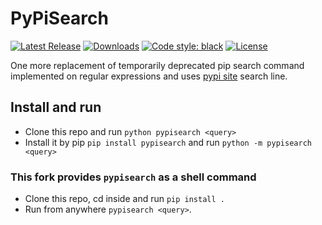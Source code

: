 # PyPiSearch
[![Latest Release](https://img.shields.io/github/v/release/shidenko97/pypisearch)](https://github.com/shidenko97/pypisearch/releases/latest)
[![Downloads](https://pepy.tech/badge/pypisearch)](https://pepy.tech/project/pypisearch)
[![Code style: black](https://img.shields.io/badge/code%20style-black-000000.svg)](https://github.com/psf/black)
[![License](https://img.shields.io/github/license/shidenko97/pypisearch)](https://github.com/shidenko97/pypisearch/blob/master/LICENSE)

One more replacement of temporarily deprecated pip search command implemented on regular expressions and uses [pypi site](https://pypi.org/) search line.

## Install and run
- Clone this repo and run `python pypisearch <query>`
- Install it by pip `pip install pypisearch` and run `python -m pypisearch <query>`

### This fork provides `pypisearch` as a shell command

- Clone this repo, cd inside and run `pip install .`
- Run from anywhere `pypisearch <query>`.

